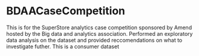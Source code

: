 # BDAACaseCompetition
This is for the SuperStore analytics case competition sponsored by Amend hosted by the Big data and analytics association. Performed an exploratory data analysis on the dataset and provided reccomendations on what to investigate futher. This is a consumer dataset

